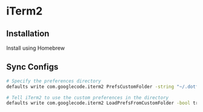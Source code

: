 iTerm2
======

## Installation

Install using Homebrew

## Sync Configs

```bash
# Specify the preferences directory
defaults write com.googlecode.iterm2 PrefsCustomFolder -string "~/.dotfiles/iterm2/settings"

# Tell iTerm2 to use the custom preferences in the directory
defaults write com.googlecode.iterm2 LoadPrefsFromCustomFolder -bool true
```
